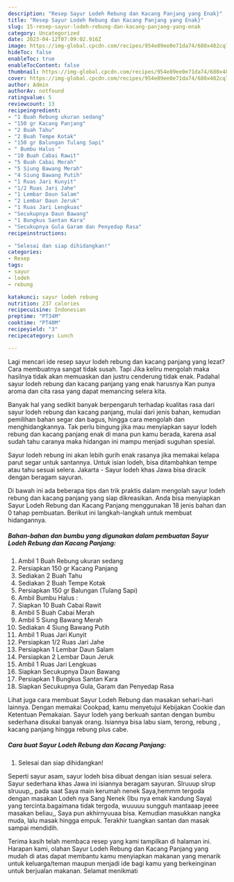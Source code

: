 ```yaml
---
description: "Resep Sayur Lodeh Rebung dan Kacang Panjang yang Enak}"
title: "Resep Sayur Lodeh Rebung dan Kacang Panjang yang Enak}"
slug: 15-resep-sayur-lodeh-rebung-dan-kacang-panjang-yang-enak
category: Uncategorized
date: 2023-04-12T07:09:02.916Z
image: https://img-global.cpcdn.com/recipes/954e89ee0e71da74/680x482cq70/sayur-lodeh-rebung-dan-kacang-panjang-foto-resep-utama.jpg
hideToc: false
enableToc: true
enableTocContent: false
thumbnail: https://img-global.cpcdn.com/recipes/954e89ee0e71da74/680x482cq70/sayur-lodeh-rebung-dan-kacang-panjang-foto-resep-utama.jpg
cover: https://img-global.cpcdn.com/recipes/954e89ee0e71da74/680x482cq70/sayur-lodeh-rebung-dan-kacang-panjang-foto-resep-utama.jpg
author: Admin
authorAv: notfound
ratingvalue: 5
reviewcount: 13
recipeingredient:
- "1 Buah Rebung ukuran sedang"
- "150 gr Kacang Panjang"
- "2 Buah Tahu"
- "2 Buah Tempe Kotak"
- "150 gr Balungan Tulang Sapi"
- " Bumbu Halus "
- "10 Buah Cabai Rawit"
- "5 Buah Cabai Merah"
- "5 Siung Bawang Merah"
- "4 Siung Bawang Putih"
- "1 Ruas Jari Kunyit"
- "1/2 Ruas Jari Jahe"
- "1 Lembar Daun Salam"
- "2 Lembar Daun Jeruk"
- "1 Ruas Jari Lengkuas"
- "Secukupnya Daun Bawang"
- "1 Bungkus Santan Kara"
- "Secukupnya Gula Garam dan Penyedap Rasa"
recipeinstructions:

- "Selesai dan siap dihidangkan!"
categories:
- Resep
tags:
- sayur
- lodeh
- rebung

katakunci: sayur lodeh rebung 
nutrition: 237 calories
recipecuisine: Indonesian
preptime: "PT34M"
cooktime: "PT40M"
recipeyield: "3"
recipecategory: Lunch

---
```



Lagi mencari ide resep sayur lodeh rebung dan kacang panjang yang lezat? Cara membuatnya sangat tidak susah. Tapi Jika keliru mengolah maka hasilnya tidak akan memuaskan dan justru cenderung tidak enak. Padahal sayur lodeh rebung dan kacang panjang yang enak harusnya Kan punya aroma dan cita rasa yang dapat memancing selera kita.


Banyak hal yang sedikit banyak berpengaruh terhadap kualitas rasa dari sayur lodeh rebung dan kacang panjang, mulai dari jenis bahan, kemudian pemilihan bahan segar dan bagus, hingga cara mengolah dan menghidangkannya. Tak perlu bingung jika mau menyiapkan sayur lodeh rebung dan kacang panjang enak di mana pun kamu berada, karena asal sudah tahu caranya maka hidangan ini mampu menjadi suguhan spesial.

Sayur lodeh rebung ini akan lebih gurih enak rasanya jika memakai kelapa parut segar untuk santannya. Untuk isian lodeh, bisa ditambahkan tempe atau tahu sesuai selera. Jakarta - Sayur lodeh khas Jawa bisa diracik dengan beragam sayuran.


Di bawah ini ada beberapa tips dan trik praktis dalam mengolah sayur lodeh rebung dan kacang panjang yang siap dikreasikan. Anda bisa menyiapkan Sayur Lodeh Rebung dan Kacang Panjang menggunakan 18 jenis bahan dan 0 tahap pembuatan. Berikut ini langkah-langkah untuk membuat hidangannya.

<!--inarticleads1-->

##### Bahan-bahan dan bumbu yang digunakan dalam pembuatan Sayur Lodeh Rebung dan Kacang Panjang:

1. Ambil 1 Buah Rebung ukuran sedang
1. Persiapkan 150 gr Kacang Panjang
1. Sediakan 2 Buah Tahu
1. Sediakan 2 Buah Tempe Kotak
1. Persiapkan 150 gr Balungan (Tulang Sapi)
1. Ambil  Bumbu Halus :
1. Siapkan 10 Buah Cabai Rawit
1. Ambil 5 Buah Cabai Merah
1. Ambil 5 Siung Bawang Merah
1. Sediakan 4 Siung Bawang Putih
1. Ambil 1 Ruas Jari Kunyit
1. Persiapkan 1/2 Ruas Jari Jahe
1. Persiapkan 1 Lembar Daun Salam
1. Persiapkan 2 Lembar Daun Jeruk
1. Ambil 1 Ruas Jari Lengkuas
1. Siapkan Secukupnya Daun Bawang
1. Persiapkan 1 Bungkus Santan Kara
1. Siapkan Secukupnya Gula, Garam dan Penyedap Rasa


Lihat juga cara membuat Sayur Lodeh Rebung dan masakan sehari-hari lainnya. Dengan memakai Cookpad, kamu menyetujui Kebijakan Cookie dan Ketentuan Pemakaian. Sayur lodeh yang berkuah santan dengan bumbu sederhana disukai banyak orang. Isiannya bisa labu siam, terong, rebung , kacang panjang hingga rebung plus cabe. 

<!--inarticleads2-->

##### Cara buat Sayur Lodeh Rebung dan Kacang Panjang:


1. Selesai dan siap dihidangkan!

Seperti sayur asam, sayur lodeh bisa dibuat dengan isian sesuai selera. Sayur sederhana khas Jawa ini isiannya beragam sayuran. Slruuup slrup slruuup,, pada saat Saya main kerumah nenek Saya,hemmm tergoda dengan masakan Lodeh nya Sang Nenek (Ibu nya emak kandung Saya) yang tercinta.bagaimana tidak tergoda, wuuuuu sungguh mantaaap jeeee masakan beliau,, Saya pun akhirnyuuaa bisa. Kemudian masukkan nangka muda, lalu masak hingga empuk. Terakhir tuangkan santan dan masak sampai mendidih. 

Terima kasih telah membaca resep yang kami tampilkan di halaman ini. Harapan kami, olahan Sayur Lodeh Rebung dan Kacang Panjang yang mudah di atas dapat membantu kamu menyiapkan makanan yang menarik untuk keluarga/teman maupun menjadi ide bagi kamu yang berkeinginan untuk berjualan makanan. Selamat menikmati
